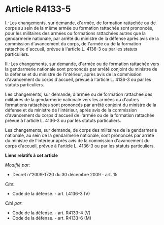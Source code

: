 # Article R4133-5

I.-Les changements, sur demande, d'armée, de formation rattachée ou de corps au sein de la même armée ou formation rattachée
sont prononcés, pour les militaires des armées ou formations rattachées autres que la gendarmerie nationale, par arrêté du
ministre de la défense après avis de la commission d'avancement du corps, de l'armée ou de la formation rattachée d'accueil,
prévue à l'article L. 4136-3 ou par les statuts particuliers. 

II.-Les changements, sur demande, d'armée ou de formation rattachée vers la gendarmerie nationale sont prononcés par arrêté
conjoint du ministre de la défense et du ministre de l'intérieur, après avis de la commission d'avancement du corps
d'accueil, prévue à l'article L. 4136-3 ou par les statuts particuliers. 

Les changements, sur demande, d'armée ou de formation rattachée des militaires de la gendarmerie nationale vers les armées ou
d'autres formations rattachées sont prononcés par arrêté conjoint du ministre de la défense et du ministre de l'intérieur,
après avis de la commission d'avancement du corps d'accueil de l'armée ou de la formation rattachée prévue à l'article L.
4136-3 ou par les statuts particuliers. 

Les changements, sur demande, de corps des militaires de la gendarmerie nationale, au sein de la gendarmerie nationale, sont
prononcés par arrêté du ministre de l'intérieur après avis de la commission d'avancement du corps d'accueil, prévue à
l'article L. 4136-3 ou par les statuts particuliers.

**Liens relatifs à cet article**

_Modifié par_:

  - Décret n°2009-1720 du 30 décembre 2009 - art. 15

_Cite_:

  - Code de la défense. - art. L4136-3 (V)

_Cité par_:

  - Code de la défense. - art. R4133-4 (V)
  - Code de la défense. - art. R4133-6 (M)
